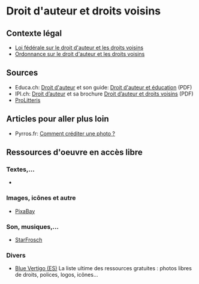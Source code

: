# Droit d'auteur et droits voisins

## Contexte légal
 * [Loi fédérale sur le droit d'auteur et les droits voisins](https://www.admin.ch/opc/fr/classified-compilation/19920251/index.html)
 * [Ordonnance sur le droit d'auteur et les droits voisins](https://www.admin.ch/opc/fr/classified-compilation/19930114/)

## Sources
 * Educa.ch: [Droit d'auteur](https://www.educa.ch/fr/guides/droit-dauteur) et son guide: [Droit d'auteur et éducation](https://biblio.educa.ch/fr/dsb-portal/description/archibald%23%23%239af2fd5ea66eb176f6d458d1a13dc747?dsb_portal_lang=fr&dsb_sq=droit&dsb_lp=per) (PDF)
 * IPI.ch: [Droit d’auteur](https://www.ige.ch/fr/propriete-intellectuelle/apercu-des-titres-de-pi/droit-dauteur.html) et sa brochure [Droit d’auteur et droits voisins](https://www.ige.ch/fileadmin/user_upload/schuetzen/urheberrecht/f/Droit-dauteur-et-droits-voisins.pdf) (PDF)
 * [ProLitteris](https://prolitteris.ch/fr/)

## Articles pour aller plus loin
 * Pyrros.fr: [Comment créditer une photo ?](https://pyrros.fr/tutoriel/comment-crediter-une-photo/)

## Ressources d'oeuvre en accès libre

### Textes,...
 *

### Images, icônes et autre
 * [PixaBay](https://pixabay.com/)

### Son, musiques,...
 * [StarFrosch](https://starfrosch.com/)

### Divers
 * [Blue Vertigo (ES)](https://www.bluevertigo.com.ar/) La liste ultime des ressources gratuites : photos libres de droits, polices, logos, icônes…
